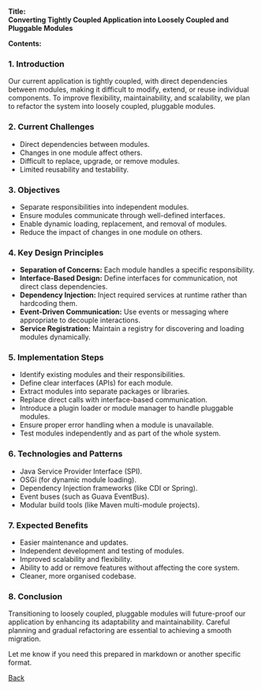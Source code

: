 **Title:**  
**Converting Tightly Coupled Application into Loosely Coupled and Pluggable Modules**

**Contents:**  

### 1. Introduction  
Our current application is tightly coupled, with direct dependencies between modules, making it difficult to modify, extend, or reuse individual components. To improve flexibility, maintainability, and scalability, we plan to refactor the system into loosely coupled, pluggable modules.

### 2. Current Challenges  
- Direct dependencies between modules.  
- Changes in one module affect others.  
- Difficult to replace, upgrade, or remove modules.  
- Limited reusability and testability.  

### 3. Objectives  
- Separate responsibilities into independent modules.  
- Ensure modules communicate through well-defined interfaces.  
- Enable dynamic loading, replacement, and removal of modules.  
- Reduce the impact of changes in one module on others.

### 4. Key Design Principles  
- **Separation of Concerns:** Each module handles a specific responsibility.  
- **Interface-Based Design:** Define interfaces for communication, not direct class dependencies.  
- **Dependency Injection:** Inject required services at runtime rather than hardcoding them.  
- **Event-Driven Communication:** Use events or messaging where appropriate to decouple interactions.  
- **Service Registration:** Maintain a registry for discovering and loading modules dynamically.

### 5. Implementation Steps  
- Identify existing modules and their responsibilities.  
- Define clear interfaces (APIs) for each module.  
- Extract modules into separate packages or libraries.  
- Replace direct calls with interface-based communication.  
- Introduce a plugin loader or module manager to handle pluggable modules.  
- Ensure proper error handling when a module is unavailable.  
- Test modules independently and as part of the whole system.

### 6. Technologies and Patterns  
- Java Service Provider Interface (SPI).  
- OSGi (for dynamic module loading).  
- Dependency Injection frameworks (like CDI or Spring).  
- Event buses (such as Guava EventBus).  
- Modular build tools (like Maven multi-module projects).

### 7. Expected Benefits  
- Easier maintenance and updates.  
- Independent development and testing of modules.  
- Improved scalability and flexibility.  
- Ability to add or remove features without affecting the core system.  
- Cleaner, more organised codebase.

### 8. Conclusion  
Transitioning to loosely coupled, pluggable modules will future-proof our application by enhancing its adaptability and maintainability. Careful planning and gradual refactoring are essential to achieving a smooth migration.

Let me know if you need this prepared in markdown or another specific format.

[Back](https://github.com/hmislk/hmis/wiki)
